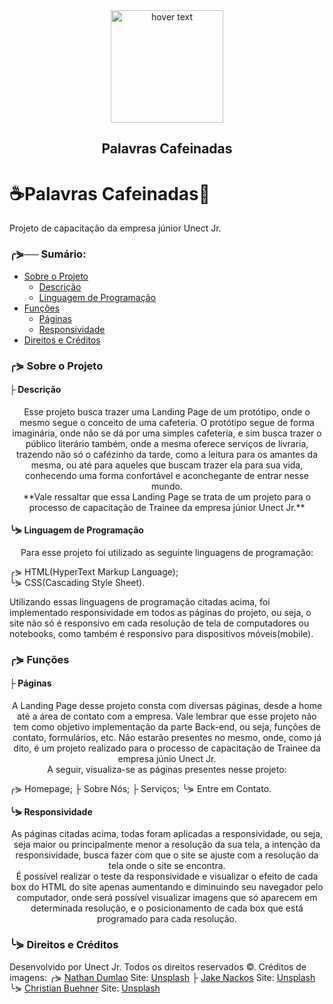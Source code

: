 <div align="center">
  <img src="https://github.com/pdroliveira1/ProjetoCapacitacaoUnect/blob/main/Projeto/Assets/logo_branca.svg" width="180" title="hover text">
</div>

<h2 align="center">Palavras Cafeinadas</h2>

# ☕Palavras Cafeinadas📕
Projeto de capacitação da empresa júnior Unect Jr.

### ╭⋟── Sumário:


<!--ts-->
  * [Sobre o Projeto](#about)
    * [Descrição](#description)
    * [Linguagem de Programação](#programLanguage)
  * [Funções](#feature)
    * [Páginas](#pages)
    * [Responsividade](#responsive)
  * [Direitos e Créditos](#copyright)
<!--te-->

### ╭⋟ Sobre o Projeto <a name="about"></a>

#### ├  Descrição <a name="description"></a>

 <p align="center">
  Esse projeto busca trazer uma Landing Page de um protótipo, onde o mesmo segue o conceito de uma cafeteria. O protótipo segue de forma imaginária, onde não se dá por uma simples cafeteria, e sim busca trazer o público literário também, onde a mesma oferece serviços de livraria, trazendo não só o cafézinho da tarde, como a leitura para os amantes da mesma, ou até para aqueles que buscam trazer ela para sua vida, conhecendo uma forma confortável e aconchegante de entrar nesse mundo.<br>
  **Vale ressaltar que essa Landing Page se trata de um projeto para o processo de capacitação de Trainee da empresa júnior Unect Jr.**
</p>
 
 #### ╰⋟ Linguagem de Programação <a name="programLanguage"></a>
 
 <p align="center">
  Para esse projeto foi utilizado as seguinte linguagens de programação:
  
  </p>
  <p>
    ╭⋟ HTML(HyperText Markup Language);<br>
    ╰⋟ CSS(Cascading Style Sheet).
  </p>
<p align="center">
  
  Utilizando essas linguagens de programação citadas acima, foi implementado responsividade em todos as páginas do projeto, ou seja, o site não só é responsivo em cada resolução de tela de computadores ou notebooks, como também é responsivo para dispositivos móveis(mobile).
  </p>

### ╭⋟ Funções <a name="feature"></a>

#### ├  Páginas <a name="pages"></a>

<p align="center">
  A Landing Page desse projeto consta com diversas páginas, desde a home até a área de contato com a empresa. Vale lembrar que esse projeto não tem como objetivo implementação da parte Back-end, ou seja, funções de contato, formulários, etc. Não estarão presentes no mesmo, onde, como já dito, é um projeto realizado para o processo de capacitação de Trainee da empresa júnio Unect Jr.<br>
  A seguir, visualiza-se as páginas presentes nesse projeto:
</p>
<p>
  ╭⋟ Homepage;
  ├  Sobre Nós;
  ├  Serviços;
  ╰⋟ Entre em Contato.
  </p>

#### ╰⋟ Responsividade <a name="#responsive"></a>

<p align="center">
  As páginas citadas acima, todas foram aplicadas a responsividade, ou seja, seja maior ou principalmente menor a resolução da sua tela, a intenção da responsividade, busca fazer com que o site se ajuste com a resolução da tela onde o site se encontra.<br>
  É possível realizar o teste da responsividade e visualizar o efeito de cada box do HTML do site apenas aumentando e diminuindo seu navegador pelo computador, onde será possível visualizar imagens que só aparecem em determinada resolução, e o posicionamento de cada box que está programado para cada resolução.
  </p>
  
 ### ╰⋟ Direitos e Créditos
 
 Desenvolvido por Unect Jr. Todos os direitos reservados ©.
 Créditos de imagens: 
╭⋟ <a href="https://unsplash.com/@nate_dumlao?utm_source=unsplash&utm_medium=referral&utm_content=creditCopyText">Nathan Dumlao</a> Site: <a href="https://unsplash.com/">Unsplash</a>
├  <a href="https://unsplash.com/@jakenackos">Jake Nackos</a> Site: <a href="https://unsplash.com/">Unsplash</a>
╰⋟ <a href="https://unsplash.com/@christianbuehner">Christian Buehner</a> Site: <a href="https://unsplash.com/">Unsplash</a>
 
